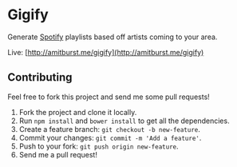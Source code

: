 # Gigify
Generate [Spotify](http://spotify.com) playlists based off artists coming to your area.  

Live: [http://amitburst.me/gigify](http://amitburst.me/gigify)


## Contributing
Feel free to fork this project and send me some pull requests!  
1. Fork the project and clone it locally.  
2. Run `npm install` and `bower install` to get all the dependencies.  
2. Create a feature branch: `git checkout -b new-feature`.  
3. Commit your changes: `git commit -m 'Add a feature'`.  
4. Push to your fork: `git push origin new-feature`.  
5. Send me a pull request!
